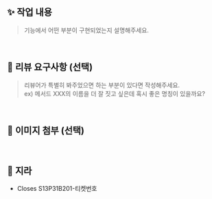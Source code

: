 ## ✨ 작업 내용

> 기능에서 어떤 부분이 구현되었는지 설명해주세요.

  <br/>

## 💬 리뷰 요구사항 (선택)

> 리뷰어가 특별히 봐주었으면 하는 부분이 있다면 작성해주세요.   
> ex) 메서드 XXX의 이름을 더 잘 짓고 싶은데 혹시 좋은 명칭이 있을까요?

  <br/>

## 📸 이미지 첨부 (선택)

<br/>

## 🎫 지라

- Closes S13P31B201-티켓번호

<br/>
